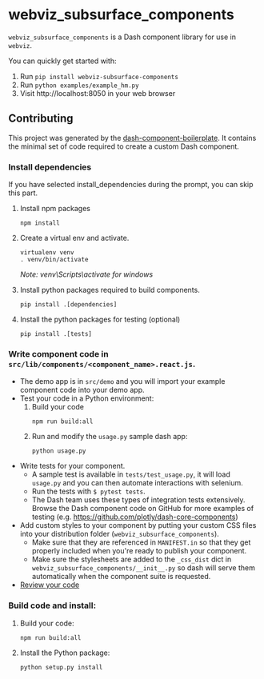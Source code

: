 # webviz_subsurface_components

`webviz_subsurface_components` is a Dash component library for use in `webviz`.

You can quickly get started with:

1. Run `pip install webviz-subsurface-components`
2. Run `python examples/example_hm.py`
3. Visit http://localhost:8050 in your web browser

## Contributing

This project was generated by the
[dash-component-boilerplate](https://github.com/plotly/dash-component-boilerplate).
It contains the minimal set of code required to create a custom Dash component.

### Install dependencies

If you have selected install_dependencies during the prompt, you can skip this part.

1. Install npm packages
    ```
    npm install
    ```
2. Create a virtual env and activate.
    ```
    virtualenv venv
    . venv/bin/activate
    ```
    _Note: venv\Scripts\activate for windows_

3. Install python packages required to build components.
    ```
    pip install .[dependencies]
    ```
4. Install the python packages for testing (optional)
    ```
    pip install .[tests]
    ```

### Write component code in `src/lib/components/<component_name>.react.js`. 

- The demo app is in `src/demo` and you will import your example component code into your demo app.
- Test your code in a Python environment:
    1. Build your code
        ```
        npm run build:all
        ```
    2. Run and modify the `usage.py` sample dash app:
        ```
        python usage.py
        ```
- Write tests for your component.
    - A sample test is available in `tests/test_usage.py`, it will load
      `usage.py` and you can then automate interactions with selenium.
    - Run the tests with `$ pytest tests`.
    - The Dash team uses these types of integration tests extensively.
      Browse the Dash component code on GitHub for more examples of testing
      (e.g. https://github.com/plotly/dash-core-components)
- Add custom styles to your component by putting your custom CSS files into
  your distribution folder (`webviz_subsurface_components`).
    - Make sure that they are referenced in `MANIFEST.in` so that they get
      properly included when you're ready to publish your component.
    - Make sure the stylesheets are added to the `_css_dist` dict in
      `webviz_subsurface_components/__init__.py` so dash will serve them
      automatically when the component suite is requested.
- [Review your code](./review_checklist.md)

### Build code and install:

1. Build your code:
    ```
    npm run build:all
    ```
2. Install the Python package:
    ```
    python setup.py install
    ```
